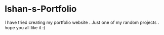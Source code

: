 # Ishan-s-Portfolio
I have tried creating my portfolio website . Just one of my random projects . hope you all like it :) 
